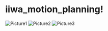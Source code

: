 # iiwa_motion_planning!
![Picture1](https://github.com/junglator/iiwa_motion_planning/assets/46628685/10b4665d-ebfc-4cc7-9f42-9515fe36938c)
![Picture2](https://github.com/junglator/iiwa_motion_planning/assets/46628685/509ee173-8fec-4c81-bfb9-63f4dadd789d)
![Picture3](https://github.com/junglator/iiwa_motion_planning/assets/46628685/8abd1d22-f347-4871-9f45-5687c2f7b4d4)
